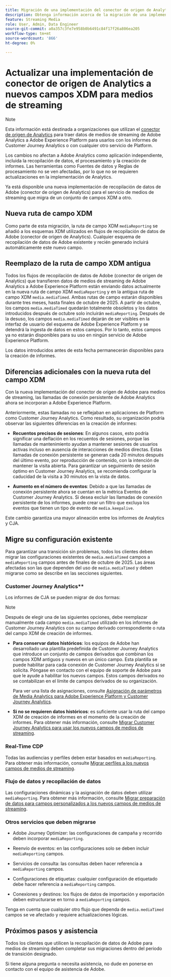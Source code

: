 ```yaml
---
title: Migración de una implementación del conector de origen de Analytics a campos de medios de streaming XDM actualizados
description: Obtenga información acerca de la migración de una implementación de conector de origen de Analytics a campos de medios de streaming XDM actualizados
feature: Streaming Media
role: User, Admin, Data Engineer
source-git-commit: a0a357c3fe7e958b0b6491c84f17f26a806ea205
workflow-type: tm+mt
source-wordcount: '866'
ht-degree: 0%

---
```


# Actualizar una implementación de conector de origen de Analytics a nuevos campos XDM para medios de streaming

>[!NOTE]
>
>Esta información está destinada a organizaciones que utilizan el [conector de origen de Analytics](https://experienceleague.adobe.com/es/docs/experience-platform/sources/connectors/adobe-applications/analytics) para traer datos de medios de streaming de Adobe Analytics a Adobe Experience Platform para usarlos con los informes de Customer Journey Analytics o con cualquier otro servicio de Platform.
>
>Los cambios no afectan a Adobe Analytics como aplicación independiente, incluida la recopilación de datos, el procesamiento y la creación de informes. Las herramientas como Fuentes de datos y Reglas de procesamiento no se ven afectadas, por lo que no se requieren actualizaciones en la implementación de Analytics.

Ya está disponible una nueva implementación de recopilación de datos de Adobe (conector de origen de Analytics) para el servicio de medios de streaming que migra de un conjunto de campos XDM a otro.

## Nueva ruta de campo XDM

Como parte de esta migración, la ruta de campo XDM `mediaReporting` se añadió a los esquemas XDM utilizados en flujos de recopilación de datos de Adobe (conector de origen de Analytics). Cualquier esquema de recopilación de datos de Adobe existente y recién generado incluirá automáticamente este nuevo campo.

## Reemplazo de la ruta de campo XDM antigua

Todos los flujos de recopilación de datos de Adobe (conector de origen de Analytics) que transfieren datos de medios de streaming de Adobe Analytics a Adobe Experience Platform están enviando datos actualmente en la nueva ruta de campo XDM `mediaReporting` y en la antigua ruta de campo XDM `media.mediaTimed`. Ambas rutas de campo estarán disponibles durante tres meses, hasta finales de octubre de 2025. A partir de octubre, los campos `media.mediaTimed` quedarán totalmente obsoletos y los datos introducidos después de octubre solo incluirán `mediaReporting`. Después de la desuso, los campos `media.mediaTimed` dejarán de ser visibles en la interfaz de usuario del esquema de Adobe Experience Platform y se detendrá la ingesta de datos en estos campos. Por lo tanto, estos campos ya no estarán disponibles para su uso en ningún servicio de Adobe Experience Platform.

Los datos introducidos antes de esta fecha permanecerán disponibles para la creación de informes.

## Diferencias adicionales con la nueva ruta del campo XDM

Con la nueva implementación del conector de origen de Adobe para medios de streaming, las llamadas de conexión persistente de Adobe Analytics ahora se incorporan a Adobe Experience Platform.

Anteriormente, estas llamadas no se reflejaban en aplicaciones de Platform como Customer Journey Analytics. Como resultado, su organización podría observar las siguientes diferencias en la creación de informes:

* **Recuentos precisos de sesiones**: En algunos casos, esto podría significar una deflación en los recuentos de sesiones, porque las llamadas de mantenimiento ayudan a mantener sesiones de usuarios activas incluso en ausencia de interacciones de medios directas. Estas llamadas de conexión persistente se generan cada 20 minutos después del último evento, por reproducción de contenido, con la intención de mantener la visita abierta. Para garantizar un seguimiento de sesión óptimo en Customer Journey Analytics, se recomienda configurar la caducidad de la visita a 30 minutos en la vista de datos.

* **Aumento en el número de eventos**: Debido a que las llamadas de conexión persistente ahora se cuentan en la métrica Eventos de Customer Journey Analytics. Si desea excluir las llamadas de conexión persistente de los informes, puede crear un filtro que excluya los eventos que tienen un tipo de evento de `media.keepalive`.

Este cambio garantiza una mayor alineación entre los informes de Analytics y CJA.

## Migre su configuración existente

Para garantizar una transición sin problemas, todos los clientes deben migrar las configuraciones existentes de `media.mediaTimed` campos a `mediaReporting` campos antes de finales de octubre de 2025. Las áreas afectadas son las que dependen del uso de `media.mediaTimed` y deben migrarse como se describe en las secciones siguientes.

### Customer Journey Analytics**

Los informes de CJA se pueden migrar de dos formas:

>[!NOTE]
>
>Después de elegir una de las siguientes opciones, debe reemplazar manualmente cada campo `media.mediaTimed` utilizado en los informes de Customer Journey Analytics con su campo derivado correspondiente o ruta del campo XDM de creación de informes.

* **Para conservar datos históricos**: los equipos de Adobe han desarrollado una plantilla predefinida de Customer Journey Analytics que introduce un conjunto de campos derivados que combinan los campos XDM antiguos y nuevos en un único campo. Esta plantilla se puede habilitar para cada conexión de Customer Journey Analytics si se solicita. Póngase en contacto con el equipo de soporte de Adobe para que le ayude a habilitar los nuevos campos. Estos campos derivados no se contabilizan en el límite de campos derivados de su organización.

  Para ver una lista de asignaciones, consulte [Asignación de parámetros de Media Analytics para Adobe Experience Platform y Customer Journey Analytics](/help/use-cases/xdm-updates/parameters-mapping.md).

* **Si no se requieren datos históricos**: es suficiente usar la ruta del campo XDM de creación de informes en el momento de la creación de informes. Para obtener más información, consulte [Migrar Customer Journey Analytics para usar los nuevos campos de medios de streaming](/help/use-cases/xdm-updates/migrate-cja-setup.md).

### Real-Time CDP

Todas las audiencias y perfiles deben estar basados en `mediaReporting`. Para obtener más información, consulte [Migrar perfiles a los nuevos campos de medios de streaming](/help/use-cases/xdm-updates/migrate-profiles.md).

### Flujo de datos y recopilación de datos

Las configuraciones dinámicas y la asignación de datos deben utilizar `mediaReporting`. Para obtener más información, consulte [Migrar preparación de datos para campos personalizados a los nuevos campos de medios de streaming](/help/use-cases/xdm-updates/migrate-dataprep.md).

### Otros servicios que deben migrarse

* Adobe Journey Optimizer: las configuraciones de campaña y recorrido deben incorporar `mediaReporting`.

* Reenvío de eventos: en las configuraciones solo se deben incluir `mediaReporting` campos.

* Servicios de consulta: las consultas deben hacer referencia a `mediaReporting` campos.

* Configuraciones de etiquetas: cualquier configuración de etiquetado debe hacer referencia a `mediaReporting` campos.

* Conexiones y destinos: los flujos de datos de importación y exportación deben estructurarse en torno a `mediaReporting` campos.

Tenga en cuenta que cualquier otro flujo que dependa de `media.mediaTimed` campos se ve afectado y requiere actualizaciones lógicas.

## Próximos pasos y asistencia

Todos los clientes que utilicen la recopilación de datos de Adobe para medios de streaming deben completar sus migraciones dentro del periodo de transición designado.

Si tiene alguna pregunta o necesita asistencia, no dude en ponerse en contacto con el equipo de asistencia de Adobe.

